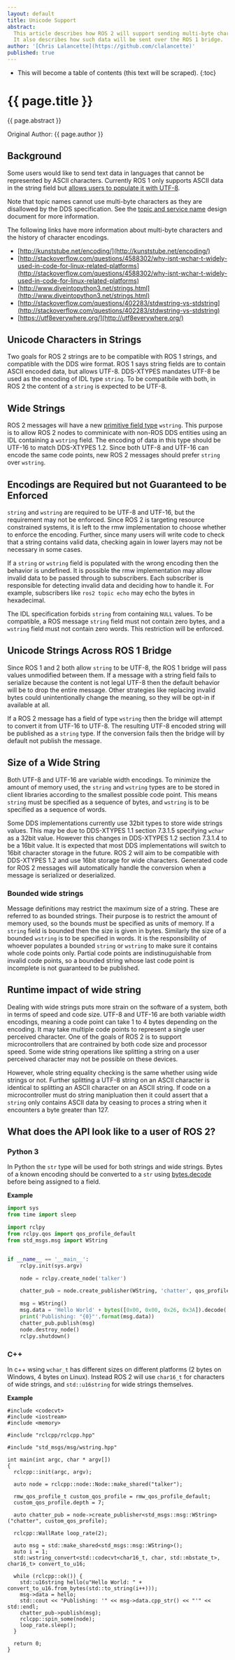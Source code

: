 ```yaml
---
layout: default
title: Unicode Support
abstract:
  This article describes how ROS 2 will support sending multi-byte character data using the [Unicode](https://en.wikipedia.org/wiki/Unicode) standard.
  It also describes how such data will be sent over the ROS 1 bridge.
author: '[Chris Lalancette](https://github.com/clalancette)'
published: true
---
```


- This will become a table of contents (this text will be scraped).
{:toc}

# {{ page.title }}

<div class="abstract" markdown="1">
{{ page.abstract }}
</div>

Original Author: {{ page.author }}

## Background

Some users would like to send text data in languages that cannot be represented by ASCII characters.
Currently ROS 1 only supports ASCII data in the string field but [allows users to populate it with UTF-8](http://wiki.ros.org/msg).

Note that topic names cannot use multi-byte characters as they are disallowed by the DDS specification.
See the [topic and service name](/articles/topic_and_service_names.html) design document for more information.

The following links have more information about multi-byte characters and the history of character encodings.

* [http://kunststube.net/encoding/](http://kunststube.net/encoding/)
* [http://stackoverflow.com/questions/4588302/why-isnt-wchar-t-widely-used-in-code-for-linux-related-platforms](http://stackoverflow.com/questions/4588302/why-isnt-wchar-t-widely-used-in-code-for-linux-related-platforms)
* [http://www.diveintopython3.net/strings.html](http://www.diveintopython3.net/strings.html)
* [http://stackoverflow.com/questions/402283/stdwstring-vs-stdstring](http://stackoverflow.com/questions/402283/stdwstring-vs-stdstring)
* [https://utf8everywhere.org/](http://utf8everywhere.org/)


## Unicode Characters in Strings
Two goals for ROS 2 strings are to be compatible with ROS 1 strings, and compatible with the DDS wire format.
ROS 1 says string fields are to contain ASCII encoded data, but allows UTF-8.
DDS-XTYPES mandates UTF-8 be used as the encoding of IDL type `string`.
To be compatibile with both, in ROS 2 the content of a `string` is expected to be UTF-8.

## Wide Strings
ROS 2 messages will have a new [primitive field type](/articles/interface_definition.html) `wstring`.
This purpose is to allow ROS 2 nodes to comminicate with non-ROS DDS entities using an IDL containing a `wstring` field.
The encoding of data in this type should be UTF-16 to match DDS-XTYPES 1.2.
Since both UTF-8 and UTF-16 can encode the same code points, new ROS 2 messages should prefer `string` over `wstring`.

## Encodings are Required but not Guaranteed to be Enforced
`string` and `wstring` are required to be UTF-8 and UTF-16, but the requirement may not be enforced.
Since ROS 2 is targeting resource constrained systems, it is left to the rmw implementation to choose whether to enforce the encoding.
Further, since many users will write code to check that a string contains valid data, checking again in lower layers may not be necessary in some cases.

If a `string` or `wstring` field is populated with the wrong encoding then the behavior is undefined.
It is possible the rmw implementation may allow invalid data to be passed through to subscribers.
Each subscriber is responsible for detecting invalid data and deciding how to handle it.
For example, subscribers like `ros2 topic echo` may echo the bytes in hexadecimal.

The IDL specification forbids `string` from containing `NULL` values.
To be compatible, a ROS message `string` field must not contain zero bytes, and a `wstring` field must not contain zero words.
This restriction will be enforced.

## Unicode Strings Across ROS 1 Bridge
Since ROS 1 and 2 both allow `string` to be UTF-8, the ROS 1 bridge will pass values unmodified between them.
If a message with a string field fails to serialize because the content is not legal UTF-8 then the default behavior will be to drop the entire message.
Other strategies like replacing invalid bytes could unintentionally change the meaning, so they will be opt-in if available at all.

If a ROS 2 message has a field of type `wstring` then the bridge will attempt to convert it from UTF-16 to UTF-8.
The resulting UTF-8 encoded string will be published as a `string` type.
If the conversion fails then the bridge will by default not publish the message.

## Size of a Wide String

Both UTF-8 and UTF-16 are variable width encodings.
To minimize the amount of memory used, the `string` and `wstring` types are to be stored in client libraries according to the smallest possible code point.
This means `string` must be specified as a sequence of bytes, and `wstring` is to be specified as a sequence of words.

Some DDS implementations currently use 32bit types to store wide strings values.
This may be due to DDS-XTYPES 1.1 section 7.3.1.5 specifying `wchar` as a 32bit value.
However this changes in DDS-XTYPES 1.2 section 7.3.1.4 to be a 16bit value.
It is expected that most DDS implementations will switch to 16bit character storage in the future.
ROS 2 will aim to be compatible with DDS-XTYPES 1.2 and use 16bit storage for wide characters.
Generated code for ROS 2 messages will automatically handle the conversion when a message is serialized or deserialized.

### Bounded wide strings

Message definitions may restrict the maximum size of a string.
These are referred to as bounded strings.
Their purpose is to restrict the amount of memory used, so the bounds must be specified as units of memory.
If a `string` field is bounded then the size is given in bytes.
Similarly the size of a bounded `wstring` is to be specified in words.
It is the responsibility of whoever populates a bounded `string` or `wstring` to make sure it contains whole code points only.
Partial code points are indistinuguishable from invalid code points, so a bounded string whose last code point is incomplete is not guaranteed to be published.

## Runtime impact of wide string

Dealing with wide strings puts more strain on the software of a system, both in terms of speed and code size.
UTF-8 and UTF-16 are both variable width encodings, meaning a code point can take 1 to 4 bytes depending on the encoding.
It may take multiple code points to represent a single user perceived character.
One of the goals of ROS 2 is to support microcontrollers that are contrained by both code size and processor speed.
Some wide string operations like splitting a string on a user perceived character may not be possible on these devices.

However, whole string equality checking is the same whether using wide strings or not.
Further splitting a UTF-8 string on an ASCII character is identical to splitting an ASCII character on an ASCII string.
If code on a microcontroller must do string manipluation then it could assert that a `string` only contains ASCII data by ceasing to proces a string when it encounters a byte greater than 127.

## What does the API look like to a user of ROS 2?

### Python 3

In Python the `str` type will be used for both strings and wide strings.
Bytes of a known encoding should be converted to a `str` using [bytes.decode](https://docs.python.org/3/library/stdtypes.html#bytes.decode) before being assigned to a field.

**Example**

```python
import sys
from time import sleep

import rclpy
from rclpy.qos import qos_profile_default
from std_msgs.msg import WString


if __name__ == '__main__':
    rclpy.init(sys.argv)

    node = rclpy.create_node('talker')

    chatter_pub = node.create_publisher(WString, 'chatter', qos_profile_default)

    msg = WString()
    msg.data = 'Hello World' + bytes([0x00, 0x00, 0x26, 0x3A]).decode('utf-32-be')
    print('Publishing: "{0}"'.format(msg.data))
    chatter_pub.publish(msg)
    node.destroy_node()
    rclpy.shutdown()
```

### C++

In c++ wsing `wchar_t` has different sizes on different platforms (2 bytes on Windows, 4 bytes on Linux).
Instead ROS 2 will use `char16_t` for characters of wide strings, and `std::u16string` for wide strings themselves.

**Example**

```
#include <codecvt>
#include <iostream>
#include <memory>

#include "rclcpp/rclcpp.hpp"

#include "std_msgs/msg/wstring.hpp"

int main(int argc, char * argv[])
{
  rclcpp::init(argc, argv);

  auto node = rclcpp::node::Node::make_shared("talker");

  rmw_qos_profile_t custom_qos_profile = rmw_qos_profile_default;
  custom_qos_profile.depth = 7;

  auto chatter_pub = node->create_publisher<std_msgs::msg::WString>("chatter", custom_qos_profile);

  rclcpp::WallRate loop_rate(2);

  auto msg = std::make_shared<std_msgs::msg::WString>();
  auto i = 1;
  std::wstring_convert<std::codecvt<char16_t, char, std::mbstate_t>, char16_t> convert_to_u16;

  while (rclcpp::ok()) {
    std::u16string hello(u"Hello World: " + convert_to_u16.from_bytes(std::to_string(i++)));
    msg->data = hello;
    std::cout << "Publishing: '" << msg->data.cpp_str() << "'" << std::endl;
    chatter_pub->publish(msg);
    rclcpp::spin_some(node);
    loop_rate.sleep();
  }

  return 0;
}
```
